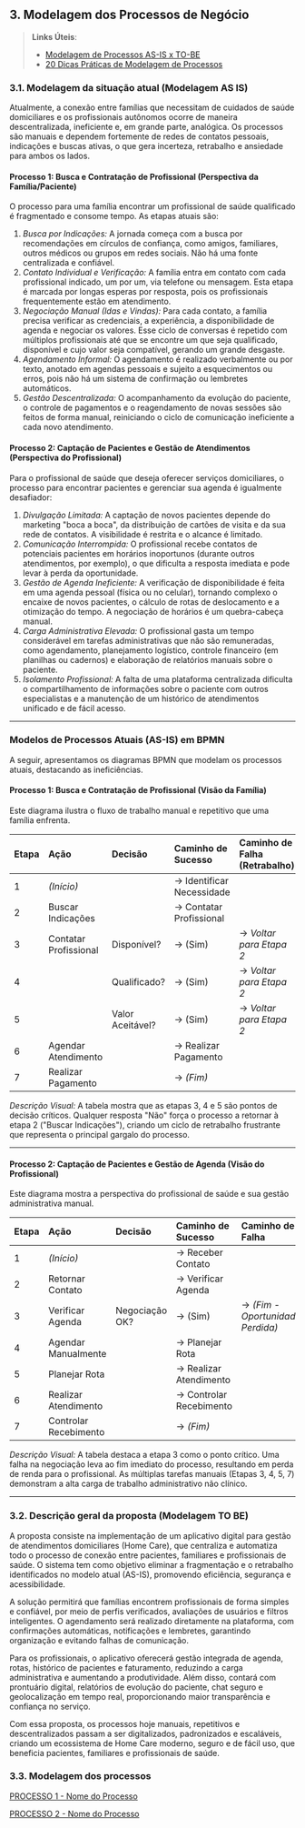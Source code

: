 ## 3. Modelagem dos Processos de Negócio


> **Links Úteis**:
> - [Modelagem de Processos AS-IS x TO-BE](https://dheka.com.br/modelagem-as-is-to-be/)
> - [20 Dicas Práticas de Modelagem de Processos](https://dheka.com.br/20-dicas-praticas-de-modelagem-de-processos/)

### 3.1. Modelagem da situação atual (Modelagem AS IS)

Atualmente, a conexão entre famílias que necessitam de cuidados de saúde domiciliares e os profissionais autônomos ocorre de maneira descentralizada, ineficiente e, em grande parte, analógica. Os processos são manuais e dependem fortemente de redes de contatos pessoais, indicações e buscas ativas, o que gera incerteza, retrabalho e ansiedade para ambos os lados.

#### Processo 1: Busca e Contratação de Profissional (Perspectiva da Família/Paciente)

O processo para uma família encontrar um profissional de saúde qualificado é fragmentado e consome tempo. As etapas atuais são:

1.  *Busca por Indicações:* A jornada começa com a busca por recomendações em círculos de confiança, como amigos, familiares, outros médicos ou grupos em redes sociais. Não há uma fonte centralizada e confiável.
2.  *Contato Individual e Verificação:* A família entra em contato com cada profissional indicado, um por um, via telefone ou mensagem. Esta etapa é marcada por longas esperas por resposta, pois os profissionais frequentemente estão em atendimento.
3.  *Negociação Manual (Idas e Vindas):* Para cada contato, a família precisa verificar as credenciais, a experiência, a disponibilidade de agenda e negociar os valores. Esse ciclo de conversas é repetido com múltiplos profissionais até que se encontre um que seja qualificado, disponível e cujo valor seja compatível, gerando um grande desgaste.
4.  *Agendamento Informal:* O agendamento é realizado verbalmente ou por texto, anotado em agendas pessoais e sujeito a esquecimentos ou erros, pois não há um sistema de confirmação ou lembretes automáticos.
5.  *Gestão Descentralizada:* O acompanhamento da evolução do paciente, o controle de pagamentos e o reagendamento de novas sessões são feitos de forma manual, reiniciando o ciclo de comunicação ineficiente a cada novo atendimento.

#### Processo 2: Captação de Pacientes e Gestão de Atendimentos (Perspectiva do Profissional)

Para o profissional de saúde que deseja oferecer serviços domiciliares, o processo para encontrar pacientes e gerenciar sua agenda é igualmente desafiador:

1.  *Divulgação Limitada:* A captação de novos pacientes depende do marketing "boca a boca", da distribuição de cartões de visita e da sua rede de contatos. A visibilidade é restrita e o alcance é limitado.
2.  *Comunicação Interrompida:* O profissional recebe contatos de potenciais pacientes em horários inoportunos (durante outros atendimentos, por exemplo), o que dificulta a resposta imediata e pode levar à perda da oportunidade.
3.  *Gestão de Agenda Ineficiente:* A verificação de disponibilidade é feita em uma agenda pessoal (física ou no celular), tornando complexo o encaixe de novos pacientes, o cálculo de rotas de deslocamento e a otimização do tempo. A negociação de horários é um quebra-cabeça manual.
4.  *Carga Administrativa Elevada:* O profissional gasta um tempo considerável em tarefas administrativas que não são remuneradas, como agendamento, planejamento logístico, controle financeiro (em planilhas ou cadernos) e elaboração de relatórios manuais sobre o paciente.
5.  *Isolamento Profissional:* A falta de uma plataforma centralizada dificulta o compartilhamento de informações sobre o paciente com outros especialistas e a manutenção de um histórico de atendimentos unificado e de fácil acesso.


---

### Modelos de Processos Atuais (AS-IS) em BPMN

A seguir, apresentamos os diagramas BPMN que modelam os processos atuais, destacando as ineficiências.

#### Processo 1: Busca e Contratação de Profissional (Visão da Família)

Este diagrama ilustra o fluxo de trabalho manual e repetitivo que uma família enfrenta.

| Etapa | Ação | Decisão | Caminho de Sucesso | Caminho de Falha (Retrabalho) |
| :--- | :--- | :--- | :--- | :--- |
| 1 | *(Início)* | | -> Identificar Necessidade | |
| 2 | Buscar Indicações | | -> Contatar Profissional | |
| 3 | Contatar Profissional | Disponível? | -> (Sim) | -> *Voltar para Etapa 2* |
| 4 | | Qualificado? | -> (Sim) | -> *Voltar para Etapa 2* |
| 5 | | Valor Aceitável? | -> (Sim) | -> *Voltar para Etapa 2* |
| 6 | Agendar Atendimento | | -> Realizar Pagamento | |
| 7 | Realizar Pagamento | | -> *(Fim)* | |

*Descrição Visual:* A tabela mostra que as etapas 3, 4 e 5 são pontos de decisão críticos. Qualquer resposta "Não" força o processo a retornar à etapa 2 ("Buscar Indicações"), criando um ciclo de retrabalho frustrante que representa o principal gargalo do processo.

---

#### Processo 2: Captação de Pacientes e Gestão de Agenda (Visão do Profissional)

Este diagrama mostra a perspectiva do profissional de saúde e sua gestão administrativa manual.

| Etapa | Ação | Decisão | Caminho de Sucesso | Caminho de Falha |
| :--- | :--- | :--- | :--- | :--- |
| 1 | *(Início)* | | -> Receber Contato | |
| 2 | Retornar Contato | | -> Verificar Agenda | |
| 3 | Verificar Agenda | Negociação OK? | -> (Sim) | -> *(Fim - Oportunidade Perdida)* |
| 4 | Agendar Manualmente | | -> Planejar Rota | |
| 5 | Planejar Rota | | -> Realizar Atendimento | |
| 6 | Realizar Atendimento | | -> Controlar Recebimento | |
| 7 | Controlar Recebimento | | -> *(Fim)* | |

*Descrição Visual:* A tabela destaca a etapa 3 como o ponto crítico. Uma falha na negociação leva ao fim imediato do processo, resultando em perda de renda para o profissional. As múltiplas tarefas manuais (Etapas 3, 4, 5, 7) demonstram a alta carga de trabalho administrativo não clínico.

---

### 3.2. Descrição geral da proposta (Modelagem TO BE)

A proposta consiste na implementação de um aplicativo digital para gestão de atendimentos domiciliares (Home Care), que centraliza e automatiza todo o processo de conexão entre pacientes, familiares e profissionais de saúde. O sistema tem como objetivo eliminar a fragmentação e o retrabalho identificados no modelo atual (AS-IS), promovendo eficiência, segurança e acessibilidade.

A solução permitirá que famílias encontrem profissionais de forma simples e confiável, por meio de perfis verificados, avaliações de usuários e filtros inteligentes. O agendamento será realizado diretamente na plataforma, com confirmações automáticas, notificações e lembretes, garantindo organização e evitando falhas de comunicação.

Para os profissionais, o aplicativo oferecerá gestão integrada de agenda, rotas, histórico de pacientes e faturamento, reduzindo a carga administrativa e aumentando a produtividade. Além disso, contará com prontuário digital, relatórios de evolução do paciente, chat seguro e geolocalização em tempo real, proporcionando maior transparência e confiança no serviço.

Com essa proposta, os processos hoje manuais, repetitivos e descentralizados passam a ser digitalizados, padronizados e escaláveis, criando um ecossistema de Home Care moderno, seguro e de fácil uso, que beneficia pacientes, familiares e profissionais de saúde.

### 3.3. Modelagem dos processos

[PROCESSO 1 - Nome do Processo](./processos/processo-1-nome-do-processo.md "Detalhamento do Processo 1.")

[PROCESSO 2 - Nome do Processo](./processos/processo-2-nome-do-processo.md "Detalhamento do Processo 2.")
